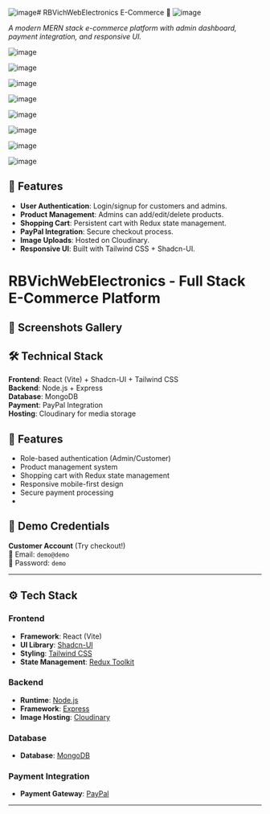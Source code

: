 ![image](https://github.com/user-attachments/assets/0b7d8506-1117-438a-9eaf-f7a0eac778d6)# RBVichWebElectronics E-Commerce 🛒
![image](https://github.com/user-attachments/assets/7c14e05e-b695-4ebe-a00b-62d03af88556)

*A modern MERN stack e-commerce platform with admin dashboard, payment integration, and responsive UI.*

![image](https://github.com/user-attachments/assets/0f7cab9f-4f37-4bc6-b990-d44a5f9f1544)

![image](https://github.com/user-attachments/assets/38a03cb5-b9cc-4a4b-ba83-9ca3b930ded2)

![image](https://github.com/user-attachments/assets/d0f65aa2-2a4e-45f8-88a2-91dd31a40e66)

![image](https://github.com/user-attachments/assets/e061cdce-05fc-4243-9259-3c2295873b24)

![image](https://github.com/user-attachments/assets/9b9e6ee0-a593-41da-b881-c597b33cf019)

![image](https://github.com/user-attachments/assets/ad1e1dc8-048c-4a0f-b772-880a23e65e7f)

![image](https://github.com/user-attachments/assets/258b8454-545e-4dec-b995-d3452e0f6966)

 ![image](https://github.com/user-attachments/assets/f9878702-88f8-4956-971e-030103100e4a)



## 🚀 Features
- **User Authentication**: Login/signup for customers and admins.
- **Product Management**: Admins can add/edit/delete products.
- **Shopping Cart**: Persistent cart with Redux state management.
- **PayPal Integration**: Secure checkout process.
- **Image Uploads**: Hosted on Cloudinary.
- **Responsive UI**: Built with Tailwind CSS + Shadcn-UI.


# RBVichWebElectronics - Full Stack E-Commerce Platform

## 📸 Screenshots Gallery


## 🛠️ Technical Stack
**Frontend**: React (Vite) + Shadcn-UI + Tailwind CSS  
**Backend**: Node.js + Express  
**Database**: MongoDB  
**Payment**: PayPal Integration  
**Hosting**: Cloudinary for media storage  

## 🌟 Features
- Role-based authentication (Admin/Customer)
- Product management system
- Shopping cart with Redux state management
- Responsive mobile-first design
- Secure payment processing
- 

## 🔐 Demo Credentials
**Customer Account** (Try checkout!)  
📧 Email: `demo@demo`  
🔑 Password: `demo`  

---

## ⚙️ Tech Stack
### Frontend
- **Framework**: React (Vite)
- **UI Library**: [Shadcn-UI](https://ui.shadcn.com/)
- **Styling**: [Tailwind CSS](https://tailwindcss.com/)
- **State Management**: [Redux Toolkit](https://redux-toolkit.js.org/)

### Backend
- **Runtime**: [Node.js](https://nodejs.org/)
- **Framework**: [Express](https://expressjs.com/)
- **Image Hosting**: [Cloudinary](https://cloudinary.com/)

### Database
- **Database**: [MongoDB](https://www.mongodb.com/)

### Payment Integration
- **Payment Gateway**: [PayPal](https://developer.paypal.com/)

---
